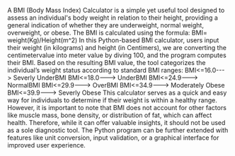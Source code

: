 A BMI (Body Mass Index) Calculator is a simple yet useful tool designed to assess an individual's body weight in relation to their height, providing a general indication of whether they are underweight, normal weight, overweight, or obese. The BMI is calculated using the formula:
BMI= weight(Kg)/Height(m^2)
In this Python-based BMI calculator, users input their weight (in kilograms) and height (in Centimers), we are converting the centimetervalue into meter value by diving 100, and the program computes their BMI. Based on the resulting BMI value, the tool categorizes the individual’s weight status according to standard BMI ranges:
BMI<=16.0---> Severly UnderBMI
BMI<=18.0---> UnderBMI
BMI<=24.9---> NormalBMI
BMI<=29.9---> OverBMI
BMI<=34.9---> Moderately Obese
BMI<=39.9---> Severly Obese
This calculator serves as a quick and easy way for individuals to determine if their weight is within a healthy range. However, it is important to note that BMI does not account for other factors like muscle mass, bone density, or distribution of fat, which can affect health. Therefore, while it can offer valuable insights, it should not be used as a sole diagnostic tool. The Python program can be further extended with features like unit conversion, input validation, or a graphical interface for improved user experience.
